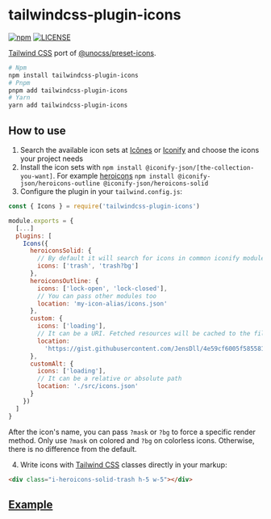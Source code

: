 # tailwindcss-plugin-icons

[![npm](https://badgen.net/npm/v/tailwindcss-plugin-icons)](https://www.npmjs.com/package/tailwindcss-plugin-icons)
[![LICENSE](https://badgen.net/github/license/micromatch/micromatch?color=green)](https://github.com/JensDll/tailwindcss-plugin-icons/blob/main/LICENSE)

[Tailwind CSS](https://tailwindcss.com/docs/installation) port of [@unocss/preset-icons](https://github.com/unocss/unocss/tree/main/packages/preset-icons/).

```bash
# Npm
npm install tailwindcss-plugin-icons
# Pnpm
pnpm add tailwindcss-plugin-icons
# Yarn
yarn add tailwindcss-plugin-icons
```

## How to use

1. Search the available icon sets at [Icônes](https://icones.js.org/collection/all?s=) or [Iconify](https://icon-sets.iconify.design/) and choose the icons your project needs
2. Install the icon sets with `npm install @iconify-json/[the-collection-you-want]`. For example [heroicons](https://heroicons.com/) `npm install @iconify-json/heroicons-outline @iconify-json/heroicons-solid`
3. Configure the plugin in your `tailwind.config.js`:

```js
const { Icons } = require('tailwindcss-plugin-icons')

module.exports = {
  [...]
  plugins: [
    Icons({
      heroiconsSolid: {
        // By default it will search for icons in common iconify module locations
        icons: ['trash', 'trash?bg']
      },
      heroiconsOutline: {
        icons: ['lock-open', 'lock-closed'],
        // You can pass other modules too
        location: 'my-icon-alias/icons.json'
      },
      custom: {
        icons: ['loading'],
        // It can be a URI. Fetched resources will be cached to the file system
        location:
          'https://gist.githubusercontent.com/JensDll/4e59cf6005f585581975941a94bc1d88/raw/0e70bdac81224add27d8f0576ab15406709e5938/icons.json'
      },
      customAlt: {
        icons: ['loading'],
        // It can be a relative or absolute path
        location: './src/icons.json'
      }
    })
  ]
}
```

After the icon's name, you can pass `?mask` or `?bg` to force a specific render method. Only use `?mask` on colored and `?bg` on colorless icons. Otherwise, there is no difference from the default.

4. Write icons with [Tailwind CSS](https://tailwindcss.com/docs/installation) classes directly in your markup:

```html
<div class="i-heroicons-solid-trash h-5 w-5"></div>
```

## [Example](https://stackblitz.com/github/JensDll/tailwindcss-plugin-icons/tree/main/playground/vue?file=tailwind.config.js)
